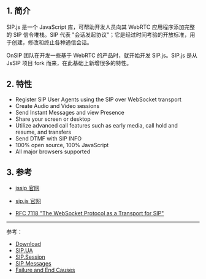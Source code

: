 ## 1. 简介

SIP.js 是一个 JavaScript 库，可帮助开发人员向其 WebRTC 应用程序添加完整的 SIP 信令堆栈。SIP 代表 "会话发起协议"；它是经过时间考验的开放标准，用于创建，修改和终止各种通信会话。

OnSIP 团队在开发一些基于 WebRTC 的产品时，就开始开发 SIP.js。SIP.js 是从 JsSIP 项目 fork 而来，在此基础上新增很多的特性。

## 2. 特性

* Register SIP User Agents using the SIP over WebSocket transport
* Create Audio and Video sessions
* Send Instant Messages and view Presence
* Share your screen or desktop
* Utilize advanced call features such as early media, call hold and resume, and transfers
* Send DTMF with SIP INFO
* 100% open source, 100% JavaScript
* All major browsers supported

## 3. 参考

* [jssip 官网](https://jssip.net/)
* [sip.js 官网](http://sipjs.com)

* [RFC 7118 "The WebSocket Protocol as a Transport for SIP"](http://tools.ietf.org/html/rfc7118) 

---


参考：
* [Download](https://sipjs.com/download/)
* [SIP.UA](https://sipjs.com/api/0.15.0/ua/)
* [SIP.Session](https://sipjs.com/api/0.15.0/session/)
* [SIP Messages](https://sipjs.com/api/0.15.0/sipMessage/)
* [Failure and End Causes](https://sipjs.com/api/0.15.0/causes/)
